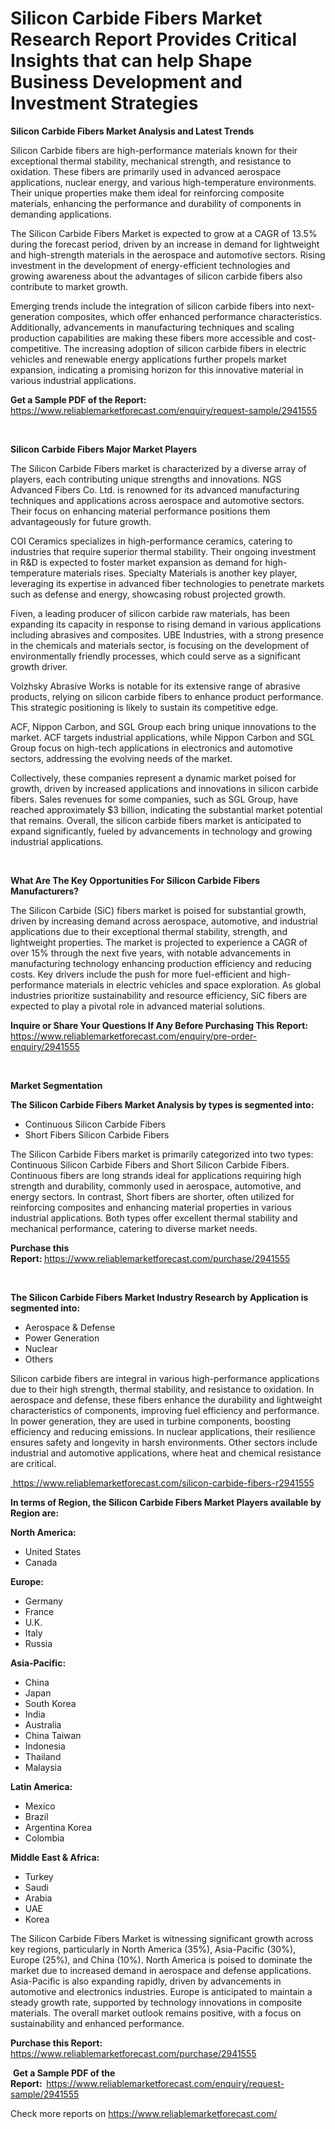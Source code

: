 <p><h1>Silicon Carbide Fibers Market Research Report Provides Critical Insights that can help Shape Business Development and Investment Strategies</h1></p><p><strong>Silicon Carbide Fibers Market Analysis and Latest Trends</strong></p>
<p><p>Silicon Carbide fibers are high-performance materials known for their exceptional thermal stability, mechanical strength, and resistance to oxidation. These fibers are primarily used in advanced aerospace applications, nuclear energy, and various high-temperature environments. Their unique properties make them ideal for reinforcing composite materials, enhancing the performance and durability of components in demanding applications.</p><p>The Silicon Carbide Fibers Market is expected to grow at a CAGR of 13.5% during the forecast period, driven by an increase in demand for lightweight and high-strength materials in the aerospace and automotive sectors. Rising investment in the development of energy-efficient technologies and growing awareness about the advantages of silicon carbide fibers also contribute to market growth. </p><p>Emerging trends include the integration of silicon carbide fibers into next-generation composites, which offer enhanced performance characteristics. Additionally, advancements in manufacturing techniques and scaling production capabilities are making these fibers more accessible and cost-competitive. The increasing adoption of silicon carbide fibers in electric vehicles and renewable energy applications further propels market expansion, indicating a promising horizon for this innovative material in various industrial applications.</p></p>
<p><strong>Get a Sample PDF of the Report:&nbsp;</strong> <a href="https://www.reliablemarketforecast.com/enquiry/request-sample/2941555?utm_campaign=2288&utm_medium=2&utm_source=Github&utm_content=ia&utm_term=15032025&utm_id=silicon-carbide-fibers">https://www.reliablemarketforecast.com/enquiry/request-sample/2941555</a></p>
<p>&nbsp;</p>
<p><strong>Silicon Carbide Fibers Major Market Players</strong></p>
<p><p>The Silicon Carbide Fibers market is characterized by a diverse array of players, each contributing unique strengths and innovations. NGS Advanced Fibers Co. Ltd. is renowned for its advanced manufacturing techniques and applications across aerospace and automotive sectors. Their focus on enhancing material performance positions them advantageously for future growth.</p><p>COI Ceramics specializes in high-performance ceramics, catering to industries that require superior thermal stability. Their ongoing investment in R&D is expected to foster market expansion as demand for high-temperature materials rises. Specialty Materials is another key player, leveraging its expertise in advanced fiber technologies to penetrate markets such as defense and energy, showcasing robust projected growth.</p><p>Fiven, a leading producer of silicon carbide raw materials, has been expanding its capacity in response to rising demand in various applications including abrasives and composites. UBE Industries, with a strong presence in the chemicals and materials sector, is focusing on the development of environmentally friendly processes, which could serve as a significant growth driver.</p><p>Volzhsky Abrasive Works is notable for its extensive range of abrasive products, relying on silicon carbide fibers to enhance product performance. This strategic positioning is likely to sustain its competitive edge.</p><p>ACF, Nippon Carbon, and SGL Group each bring unique innovations to the market. ACF targets industrial applications, while Nippon Carbon and SGL Group focus on high-tech applications in electronics and automotive sectors, addressing the evolving needs of the market.</p><p>Collectively, these companies represent a dynamic market poised for growth, driven by increased applications and innovations in silicon carbide fibers. Sales revenues for some companies, such as SGL Group, have reached approximately $3 billion, indicating the substantial market potential that remains. Overall, the silicon carbide fibers market is anticipated to expand significantly, fueled by advancements in technology and growing industrial applications.</p></p>
<p>&nbsp;</p>
<p><strong>What Are The Key Opportunities For Silicon Carbide Fibers Manufacturers?</strong></p>
<p><p>The Silicon Carbide (SiC) fibers market is poised for substantial growth, driven by increasing demand across aerospace, automotive, and industrial applications due to their exceptional thermal stability, strength, and lightweight properties. The market is projected to experience a CAGR of over 15% through the next five years, with notable advancements in manufacturing technology enhancing production efficiency and reducing costs. Key drivers include the push for more fuel-efficient and high-performance materials in electric vehicles and space exploration. As global industries prioritize sustainability and resource efficiency, SiC fibers are expected to play a pivotal role in advanced material solutions.</p></p>
<p><strong>Inquire or Share Your Questions If Any Before Purchasing This Report:</strong> <a href="https://www.reliablemarketforecast.com/enquiry/pre-order-enquiry/2941555?utm_campaign=2288&utm_medium=2&utm_source=Github&utm_content=ia&utm_term=15032025&utm_id=silicon-carbide-fibers">https://www.reliablemarketforecast.com/enquiry/pre-order-enquiry/2941555</a></p>
<p>&nbsp;</p>
<p><strong>Market Segmentation</strong></p>
<p><strong>The Silicon Carbide Fibers Market Analysis by types is segmented into:</strong></p>
<p><ul><li>Continuous Silicon Carbide Fibers</li><li>Short Fibers Silicon Carbide Fibers</li></ul></p>
<p><p>The Silicon Carbide Fibers market is primarily categorized into two types: Continuous Silicon Carbide Fibers and Short Silicon Carbide Fibers. Continuous fibers are long strands ideal for applications requiring high strength and durability, commonly used in aerospace, automotive, and energy sectors. In contrast, Short fibers are shorter, often utilized for reinforcing composites and enhancing material properties in various industrial applications. Both types offer excellent thermal stability and mechanical performance, catering to diverse market needs.</p></p>
<p><strong>Purchase this Report:&nbsp;</strong><a href="https://www.reliablemarketforecast.com/purchase/2941555?utm_campaign=2288&utm_medium=2&utm_source=Github&utm_content=ia&utm_term=15032025&utm_id=silicon-carbide-fibers">https://www.reliablemarketforecast.com/purchase/2941555</a></p>
<p>&nbsp;</p>
<p><strong>The Silicon Carbide Fibers Market Industry Research by Application is segmented into:</strong></p>
<p><ul><li>Aerospace & Defense</li><li>Power Generation</li><li>Nuclear</li><li>Others</li></ul></p>
<p><p>Silicon carbide fibers are integral in various high-performance applications due to their high strength, thermal stability, and resistance to oxidation. In aerospace and defense, these fibers enhance the durability and lightweight characteristics of components, improving fuel efficiency and performance. In power generation, they are used in turbine components, boosting efficiency and reducing emissions. In nuclear applications, their resilience ensures safety and longevity in harsh environments. Other sectors include industrial and automotive applications, where heat and chemical resistance are critical.</p></p>
<p><a href="https://www.reliablemarketforecast.com/silicon-carbide-fibers-r2941555?utm_campaign=2288&utm_medium=2&utm_source=Github&utm_content=ia&utm_term=15032025&utm_id=silicon-carbide-fibers">&nbsp;https://www.reliablemarketforecast.com/silicon-carbide-fibers-r2941555</a></p>
<p><strong>In terms of Region, the Silicon Carbide Fibers Market Players available by Region are:</strong></p>
<p>
    <p> <strong> North America: </strong>
        <ul>
            <li>United States</li>
            <li>Canada</li>
        </ul>
        </p> 
    <p> <strong> Europe: </strong>
        <ul>
            <li>Germany</li>
            <li>France</li>
            <li>U.K.</li>
            <li>Italy</li>
            <li>Russia</li>
        </ul>
        </p> 
    <p> <strong> Asia-Pacific: </strong>
        <ul>
            <li>China</li>
            <li>Japan</li>
            <li>South Korea</li>
            <li>India</li>
            <li>Australia</li>
            <li>China Taiwan</li>
            <li>Indonesia</li>
            <li>Thailand</li>
            <li>Malaysia</li>
        </ul>
        </p> 
    <p> <strong> Latin America: </strong>
        <ul>
            <li>Mexico</li>
            <li>Brazil</li>
            <li>Argentina Korea</li>
            <li>Colombia</li>
        </ul>
        </p> 
    <p> <strong> Middle East & Africa: </strong>
        <ul>
            <li>Turkey</li>
            <li>Saudi</li>
            <li>Arabia</li>
            <li>UAE</li>
            <li>Korea</li>
        </ul>
    </p>
    </p>
<p><p>The Silicon Carbide Fibers Market is witnessing significant growth across key regions, particularly in North America (35%), Asia-Pacific (30%), Europe (25%), and China (10%). North America is poised to dominate the market due to increased demand in aerospace and defense applications. Asia-Pacific is also expanding rapidly, driven by advancements in automotive and electronics industries. Europe is anticipated to maintain a steady growth rate, supported by technology innovations in composite materials. The overall market outlook remains positive, with a focus on sustainability and enhanced performance.</p></p>
<p><strong>Purchase this Report: </strong><a href="https://www.reliablemarketforecast.com/purchase/2941555?utm_campaign=2288&utm_medium=2&utm_source=Github&utm_content=ia&utm_term=15032025&utm_id=silicon-carbide-fibers">https://www.reliablemarketforecast.com/purchase/2941555</a></p>
<p>&nbsp;<strong>Get a Sample PDF of the Report:&nbsp;&nbsp;</strong><a href="https://www.reliablemarketforecast.com/enquiry/request-sample/2941555?utm_campaign=2288&utm_medium=2&utm_source=Github&utm_content=ia&utm_term=15032025&utm_id=silicon-carbide-fibers">https://www.reliablemarketforecast.com/enquiry/request-sample/2941555</a></p>
<p><strong></strong></p>
<p>Check more reports on <a href="https://www.reliablemarketforecast.com/?utm_campaign=2288&utm_medium=2&utm_source=Github&utm_content=ia&utm_term=15032025&utm_id=silicon-carbide-fibers">https://www.reliablemarketforecast.com/</a></p>